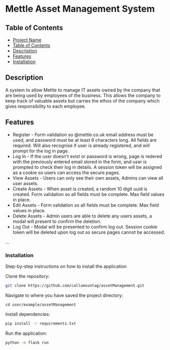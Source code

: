 # Mettle Asset Management System

## Table of Contents

- [Project Name](#project-name)
- [Table of Contents](#table-of-contents)
- [Description](#description)
- [Features](#features)
- [Installation](#installation)

## Description

A system to allow Mettle to manage IT assets owned by the company that are being used by employees of the business. This allows the company to keep track of valuable assets but carries the ethos of the company which gives responsibility to each employee.

## Features

- Register - Form validation so @mettle.co.uk email address must be used, and password must be at least 6 characters long. All fields are required. Will also recognise if user is already registered, and will prompt for the log in page.
- Log In - If the user doesn't exist or password is wrong, page is redered with the previously entered email stored in the form, and user is prompted to check their log in details. A session token will be assigned as a cookie so users can access the secure pages.
- View Assets - Users can only see their own assets, Admins can view all user assets.
- Create Assets - When asset is created, a random 10 digit uuid is created. Form validation so all fields must be complete. Max field values in place.
- Edit Assets - Form validation so all fields must be complete. Max field values in place.
- Delete Assets - Admin users are able to delete any users assets, a modal will present to confirm the deletion.
- Log Out - Modal will be presented to confirm log out. Session cookie token will be deleted upon log out so secure pages cannot be accessed.

...

### Installation

Step-by-step instructions on how to install the application

Clone the repository:

```bash
git clone https://github.com/callumsontag/assetManagement.git
```

Navigate to where you have saved the project directory:

```
cd user/example/assetManagement
```

Install dependencies:

```bash
pip install -r requirements.txt
```

Run the application:

```bash
python -m flask run 
```

